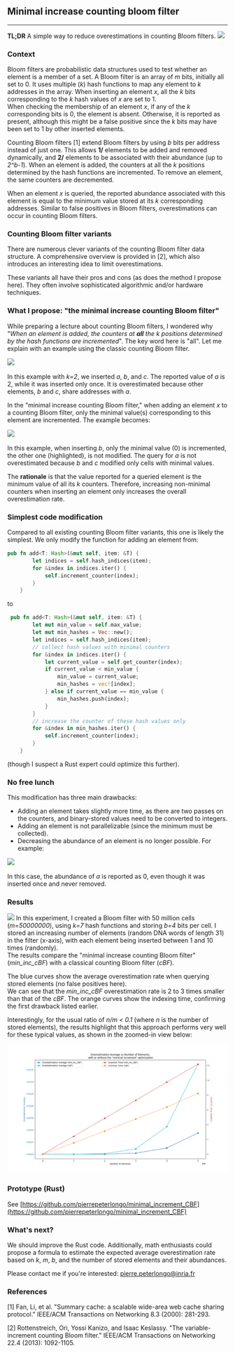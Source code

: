 ## Minimal increase counting bloom filter

---
**TL;DR** A simple way to reduce overestimations in counting Bloom filters.
![](https://pierrepeterlongo.github.io/minimal_increment_CBF/images/cbf.png)

### Context 
Bloom filters are probabilistic data structures used to test whether an element is a member of a set. A Bloom filter is an array of *m* bits, initially all set to 0. It uses multiple (*k*) hash functions to map any element to *k* addresses in the array. When inserting an element *x*, all the *k* bits corresponding to the *k* hash values of *x* are set to 1.  
When checking the membership of an element *x*, if any of the *k* corresponding bits is 0, the element is absent. Otherwise, it is reported as present, although this might be a false positive since the *k* bits may have been set to 1 by other inserted elements.

Counting Bloom filters [1] extend Bloom filters by using *b* bits per address instead of just one. This allows **1/** elements to be added and removed dynamically, and **2/** elements to be associated with their abundance (up to *2^b-1*). When an element is added, the counters at all the *k* positions determined by the hash functions are incremented. To remove an element, the same counters are decremented. 

When an element *x* is queried, the reported abundance associated with this element is equal to the minimum value stored at its *k* corresponding addresses. Similar to false positives in Bloom filters, overestimations can occur in counting Bloom filters.

### Counting Bloom filter variants

There are numerous clever variants of the counting Bloom filter data structure. A comprehensive overview is provided in [2], which also introduces an interesting idea to limit overestimations.

These variants all have their pros and cons (as does the method I propose here). They often involve sophisticated algorithmic and/or hardware techniques.

### What I propose: "the minimal increase counting Bloom filter"
While preparing a lecture about counting Bloom filters, I wondered why "*When an element is added, the counters at **all** the k positions determined by the hash functions are incremented*". The key word here is "all". Let me explain with an example using the classic counting Bloom filter.  

![](https://pierrepeterlongo.github.io/minimal_increment_CBF/images/cbf.png)

In this example with *k=2*, we inserted *a*, *b*, and *c*. The reported value of *a* is 2, while it was inserted only once. It is overestimated because other elements, *b* and *c*, share addresses with *a*. 

In the "minimal increase counting Bloom filter," when adding an element *x* to a counting Bloom filter, only the minimal value(s) corresponding to this element are incremented. The example becomes: 

![](https://pierrepeterlongo.github.io/minimal_increment_CBF/images/min_inc_cbf.png)

In this example, when inserting *b*, only the minimal value (0) is incremented, the other one (highlighted), is not modified. The query for *a* is not overestimated because *b* and *c* modified only cells with minimal values. 

The **rationale** is that the value reported for a queried element is the minimum value of all its *k* counters. Therefore, increasing non-minimal counters when inserting an element only increases the overall overestimation rate.

### Simplest code modification
Compared to all existing counting Bloom filter variants, this one is likely the simplest. 
We only modify the function for adding an element from:
```rust
pub fn add<T: Hash>(&mut self, item: &T) {
        let indices = self.hash_indices(item);
        for &index in indices.iter() {
            self.increment_counter(index);
        }
    }
```
to
```rust
 pub fn add<T: Hash>(&mut self, item: &T) {
        let mut min_value = self.max_value;
        let mut min_hashes = Vec::new();
        let indices = self.hash_indices(item);
        // collect hash values with minimal counters
        for &index in indices.iter() {
            let current_value = self.get_counter(index);
            if current_value < min_value {
                min_value = current_value;
                min_hashes = vec![index];
            } else if current_value == min_value {
                min_hashes.push(index);
            }
        }
        // increase the counter of these hash values only
        for &index in min_hashes.iter() {
            self.increment_counter(index);
        }
    }
```
(though I suspect a Rust expert could optimize this further).

### No free lunch
This modification has three main drawbacks:
- Adding an element takes slightly more time, as there are two passes on the counters, and binary-stored values need to be converted to integers.
- Adding an element is not parallelizable (since the minimum must be collected). 
- Decreasing the abundance of an element is no longer possible. For example: 

![](https://pierrepeterlongo.github.io/minimal_increment_CBF/images/min_inc_cbf_decrease.png)

In this case, the abundance of *a* is reported as 0, even though it was inserted once and never removed.

### Results
![](https://github.com/pierrepeterlongo/minimal_increment_CBF/tree/main/docs/assest/images/minimal_increase_CBF_results.png)
In this experiment, I created a Bloom filter with 50 million cells (*m=50000000*), using *k=7* hash functions and storing *b=4* bits per cell. I stored an increasing number of elements (random DNA words of length 31) in the filter (x-axis), with each element being inserted between 1 and 10 times (randomly).  
The results compare the "minimal increase counting Bloom filter" (*min_inc_cBF*) with a classical counting Bloom filter (*cBF*). 

The blue curves show the average overestimation rate when querying stored elements (no false positives here).  
We can see that the *min_inc_cBF* overestimation rate is 2 to 3 times smaller than that of the *cBF*. The orange curves show the indexing time, confirming the first drawback listed earlier.

Interestingly, for the usual ratio of *n/m < 0.1* (where *n* is the number of stored elements), the results highlight that this approach performs very well for these typical values, as shown in the zoomed-in view below:

![](../assets/images/minimal_increase_CBF_results_head.png)

### Prototype (Rust)
See [https://github.com/pierrepeterlongo/minimal_increment_CBF](https://github.com/pierrepeterlongo/minimal_increment_CBF)

### What's next?
We should improve the Rust code. Additionally, math enthusiasts could propose a formula to estimate the expected average overestimation rate based on *k*, *m*, *b*, and the number of stored elements and their abundances.

Please contact me if you're interested: pierre.peterlongo@inria.fr

### References

[1] Fan, Li, et al. "Summary cache: a scalable wide-area web cache sharing protocol." IEEE/ACM Transactions on Networking 8.3 (2000): 281-293.

[2] Rottenstreich, Ori, Yossi Kanizo, and Isaac Keslassy. "The variable-increment counting Bloom filter." IEEE/ACM Transactions on Networking 22.4 (2013): 1092-1105.
